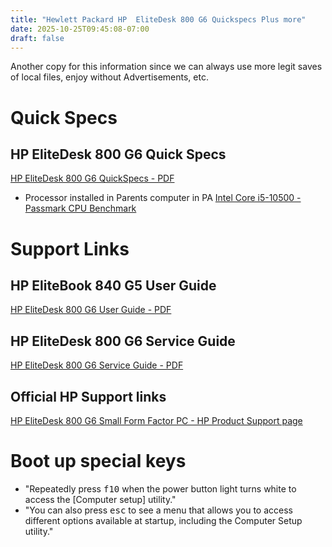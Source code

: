 ```yaml
---
title: "Hewlett Packard HP  EliteDesk 800 G6 Quickspecs Plus more"
date: 2025-10-25T09:45:08-07:00
draft: false
---
```


Another copy for this information since we can always use more legit saves of local files, enjoy without Advertisements, etc.

# Quick Specs

## HP EliteDesk 800 G6 Quick Specs

[HP EliteDesk 800 G6 QuickSpecs - PDF](QuickSpecs-HP-EliteDesk-800-G6-Mini-Business-PC.pdf)

- Processor installed in Parents computer in PA [Intel Core i5-10500 - Passmark CPU Benchmark](https://www.cpubenchmark.net/cpu.php?cpu=Intel+Core+i5-10500+%40+3.10GHz&id=3749)

# Support Links

## HP EliteBook 840 G5 User Guide

[HP EliteDesk 800 G6 User Guide - PDF](c06867760.pdf)

## HP EliteDesk 800 G6 Service Guide

[HP EliteDesk 800 G6 Service Guide - PDF](c06900909.pdf)

## Official HP Support links

[HP EliteDesk 800 G6 Small Form Factor PC - HP Product Support page](https://support.hp.com/us-en/product/details/hp-elitedesk-800-g6-small-form-factor-pc/35390270)

# Boot up special keys

- "Repeatedly press <kbd>f10</kbd> when the power button light turns white to access the [Computer setup] utility."
- "You can also press <kbd>esc</kbd> to see a menu that allows you to access different options available at startup,
  including the Computer Setup utility."

